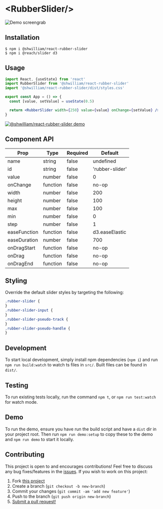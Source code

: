 # \<RubberSlider/\>

![Demo screengrab](https://user-images.githubusercontent.com/38357771/86651082-16ff8480-bf98-11ea-822a-74bf6323b8b7.gif)

## Installation

```shell
$ npm i @shwilliam/react-rubber-slider
$ npm i @reach/slider d3
```

## Usage

```jsx
import React, {useState} from 'react'
import RubberSlider from '@shwilliam/react-rubber-slider'
import '@shwilliam/react-rubber-slider/dist/styles.css'

export const App = () => {
  const [value, setValue] = useState(0.5)

  return <RubberSlider width={250} value={value} onChange={setValue} />
}
```

[![@shwilliam/react-rubber-slider demo](https://codesandbox.io/static/img/play-codesandbox.svg)](https://codesandbox.io/s/gifted-shannon-qed9g?fontsize=14&hidenavigation=1&theme=dark)

## Component API

| Prop         | Type     | Required | Default         |
| ------------ | -------- | -------- | --------------- |
| name         | string   | false    | undefined       |
| id           | string   | false    | 'rubber-slider' |
| value        | number   | false    | 0               |
| onChange     | function | false    | no-op           |
| width        | number   | false    | 200             |
| height       | number   | false    | 100             |
| max          | number   | false    | 100             |
| min          | number   | false    | 0               |
| step         | number   | false    | 1               |
| easeFunction | function | false    | d3.easeElastic  |
| easeDuration | number   | false    | 700             |
| onDragStart  | function | false    | no-op           |
| onDrag       | function | false    | no-op           |
| onDragEnd    | function | false    | no-op           |

## Styling

Override the default slider styles by targeting the following:

```css
.rubber-slider {
}
.rubber-slider-input {
}
.rubber-slider-pseudo-track {
}
.rubber-slider-pseudo-handle {
}
```

## Development

To start local development, simply install npm dependencies (`npm i`) and run `npm run build:watch` to watch ts files in `src/`. Built files can be found in `dist/`.

## Testing

To run existing tests locally, run the command `npm t`, or `npm run test:watch` for watch mode.

## Demo

To run the demo, ensure you have run the build script and have a `dist` dir in your project root. Then run `npm run demo:setup` to copy these to the demo and `npm run demo` to start it locally.

## Contributing

This project is open to and encourages contributions! Feel free to discuss any bug fixes/features in the [issues](https://github.com/shwilliam/react-rubber-slider/issues). If you wish to work on this project:

1. Fork [this project](https://github.com/shwilliam/react-rubber-slider)
2. Create a branch (`git checkout -b new-branch`)
3. Commit your changes (`git commit -am 'add new feature'`)
4. Push to the branch (`git push origin new-branch`)
5. [Submit a pull request!](https://github.com/shwilliam/react-rubber-slider/pull/new/master)
